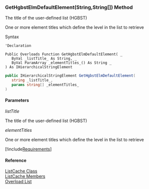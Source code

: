 ﻿### GetHgbstElmDefaultElement(String,String\[\]) Method

The title of the user-defined list (HGBST)

One or more element titles which define the level in the list to retrieve

Syntax

```vbnet
'Declaration

Public Overloads Function GetHgbstElmDefaultElement( _
   ByVal _listTitle_ As String, _
   ByVal ParamArray _elementTitles_() As String _
) As IHierarchicalStringElement
```

```csharp
public IHierarchicalStringElement GetHgbstElmDefaultElement( 
   string _listTitle_,
   params string[] _elementTitles_
)
```

#### Parameters

_listTitle_

The title of the user-defined list (HGBST)

_elementTitles_

One or more element titles which define the level in the list to retrieve

[!include[Requirements](../partials/requirements.md)]

#### Reference

[ListCache Class](fcSDK~FChoice.Foundation.Clarify.ListCache.md)  
[ListCache Members](fcSDK~FChoice.Foundation.Clarify.ListCache_members.md)  
[Overload List](fcSDK~FChoice.Foundation.Clarify.ListCache~GetHgbstElmDefaultElement.md)